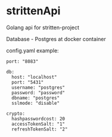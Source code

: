 # strittenApi
Golang api for stritten-project 

Database - Postgres at docker container

config.yaml example: 
```
port: "8083"

db:
  host: "localhost"
  port: "5431"
  username: "postgres"
  password: "password"
  dbname: "postgres"
  sslmode: "disable"

crypto:
  hashpasswordcost: 20
  accessTokenSalt: "1"
  refreshTokenSalt: "2"
```
